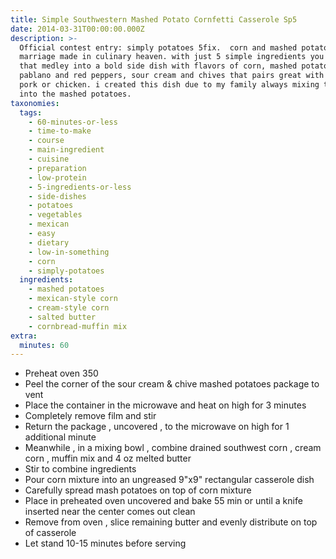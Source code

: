 ```yaml
---
title: Simple Southwestern Mashed Potato Cornfetti Casserole Sp5
date: 2014-03-31T00:00:00.000Z
description: >-
  Official contest entry: simply potatoes 5fix.  corn and mashed potatoes are a
  marriage made in culinary heaven. with just 5 simple ingredients you can turn
  that medley into a bold side dish with flavors of corn, mashed potatoes, 
  pablano and red peppers, sour cream and chives that pairs great with steak,
  pork or chicken. i created this dish due to my family always mixing their corn
  into the mashed potatoes.
taxonomies:
  tags:
    - 60-minutes-or-less
    - time-to-make
    - course
    - main-ingredient
    - cuisine
    - preparation
    - low-protein
    - 5-ingredients-or-less
    - side-dishes
    - potatoes
    - vegetables
    - mexican
    - easy
    - dietary
    - low-in-something
    - corn
    - simply-potatoes
  ingredients:
    - mashed potatoes
    - mexican-style corn
    - cream-style corn
    - salted butter
    - cornbread-muffin mix
extra:
  minutes: 60
---
```

 - Preheat oven 350
 - Peel the corner of the sour cream & chive mashed potatoes package to vent
 - Place the container in the microwave and heat on high for 3 minutes
 - Completely remove film and stir
 - Return the package , uncovered , to the microwave on high for 1 additional minute
 - Meanwhile , in a mixing bowl , combine drained southwest corn , cream corn , muffin mix and 4 oz melted butter
 - Stir to combine ingredients
 - Pour corn mixture into an ungreased 9"x9" rectangular casserole dish
 - Carefully spread mash potatoes on top of corn mixture
 - Place in preheated oven uncovered and bake 55 min or until a knife inserted near the center comes out clean
 - Remove from oven , slice remaining butter and evenly distribute on top of casserole
 - Let stand 10-15 minutes before serving
